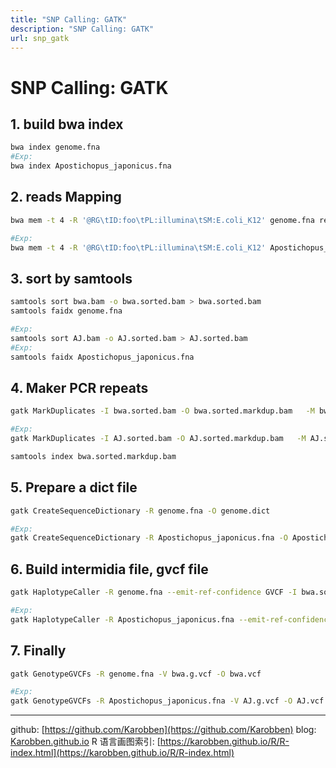 ```yaml
---
title: "SNP Calling: GATK"
description: "SNP Calling: GATK"
url: snp_gatk
---
```


# SNP Calling: GATK


## 1. build bwa index
```bash
bwa index genome.fna
#Exp:
bwa index Apostichopus_japonicus.fna
```
## 2. reads Mapping
```bash
bwa mem -t 4 -R '@RG\tID:foo\tPL:illumina\tSM:E.coli_K12' genome.fna reada_1.fq reads_2.fq | samtools view -Sb - > bwa.bam

#Exp:
bwa mem -t 4 -R '@RG\tID:foo\tPL:illumina\tSM:E.coli_K12' Apostichopus_japonicus.fna SRR771602.fastq | samtools view -Sb - > AJ.bam
```

## 3. sort by samtools
```bash
samtools sort bwa.bam -o bwa.sorted.bam > bwa.sorted.bam
samtools faidx genome.fna

#Exp:
samtools sort AJ.bam -o AJ.sorted.bam > AJ.sorted.bam
#Exp:
samtools faidx Apostichopus_japonicus.fna
```

## 4. Maker PCR repeats
```bash
gatk MarkDuplicates -I bwa.sorted.bam -O bwa.sorted.markdup.bam   -M bwa.sorted.markdup_metrics.txt

#Exp:
gatk MarkDuplicates -I AJ.sorted.bam -O AJ.sorted.markdup.bam   -M AJ.sorted.markdup_metrics.txt

samtools index bwa.sorted.markdup.bam
```

## 5. Prepare a dict file
```bash
gatk CreateSequenceDictionary -R genome.fna -O genome.dict

#Exp:
gatk CreateSequenceDictionary -R Apostichopus_japonicus.fna -O Apostichopus_japonicus.dict
```

## 6. Build intermidia file, gvcf file
```bash
gatk HaplotypeCaller -R genome.fna --emit-ref-confidence GVCF -I bwa.sorted.markdup.bam -O  bwa.g.vcf

#Exp:
gatk HaplotypeCaller -R Apostichopus_japonicus.fna --emit-ref-confidence GVCF -I AJ.sorted.markdup.bam -O  AJ.g.vcf
```

## 7. Finally
```bash
gatk GenotypeGVCFs -R genome.fna -V bwa.g.vcf -O bwa.vcf

#Exp:
gatk GenotypeGVCFs -R Apostichopus_japonicus.fna -V AJ.g.vcf -O AJ.vcf
```

---
github: [https://github.com/Karobben](https://github.com/Karobben)
blog: [Karobben.github.io](http://Karobben.github.io)
R 语言画图索引: [https://karobben.github.io/R/R-index.html](https://karobben.github.io/R/R-index.html)
